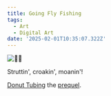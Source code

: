```yaml
---
title: Going Fly Fishing
tags:
  - Art
  - Digital Art
date: '2025-02-01T10:35:07.322Z'
---
```


![🐸🎣](http://res.cloudinary.com/cpadilla/image/upload/v1738203497/chrisdpadilla/blog/art/lbkpjw6zdqvfkwpoko9d.jpg)

Struttin', croakin', moanin'!

[Donut Tubing](/sketches-2025-01-25) the [prequel](https://youtu.be/Bo5SOjYmdic?si=oQseJxN3d2YKc5-j).
